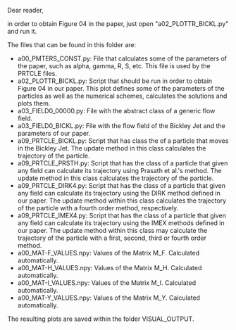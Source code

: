 Dear reader,

in order to obtain Figure 04 in the paper, just open "a02_PLOTTR_BICKL.py" and run it.

The files that can be found in this folder are:

- a00_PMTERS_CONST.py: File that calculates some of the parameters of the paper, such as alpha, gamma, R, S, etc.
                       This file is used by the PRTCLE files.
- a02_PLOTTR_BICKL.py: Script that should be run in order to obtain Figure 04 in our paper.
		       This plot defines some of the parameters of the particles as well as the numerical schemes, calculates the solutions and plots them.
- a03_FIELD0_00000.py: File with the abstract class of a generic flow field.
- a03_FIELD0_BICKL.py: File with the flow field of the Bickley Jet and the parameters of our paper.
- a09_PRTCLE_BICKL.py: Script that has class the of a particle that moves in the Bickley Jet. The update method in this class calculates the trajectory of the particle.
- a09_PRTCLE_PRSTH.py: Script that has the class of a particle that given any field can calculate its trajectory using Prasath et al.'s method. The update method in this class calculates the trajectory of the particle.
- a09_PRTCLE_DIRK4.py: Script that has the class of a particle that given any field can calculate its trajectory using the DIRK method defined in our paper. The update method within this class calculates the trajectory of the particle with a fourth order method, respectively.
- a09_PRTCLE_IMEX4.py: Script that has the class of a particle that given any field can calculate its trajectory using the IMEX methods defined in our paper. The update method within this class may calculate the trajectory of the particle with a first, second, third or fourth order method.
- a00_MAT-F_VALUES.npy: Values of the Matrix M_F. Calculated automatically.
- a00_MAT-H_VALUES.npy: Values of the Matrix M_H. Calculated automatically.
- a00_MAT-I_VALUES.npy: Values of the Matrix M_I. Calculated automatically.
- a00_MAT-Y_VALUES.npy: Values of the Matrix M_Y. Calculated automatically.

The resulting plots are saved within the folder VISUAL_OUTPUT.
